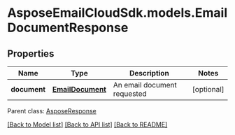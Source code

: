 # AsposeEmailCloudSdk.models.EmailDocumentResponse

## Properties
Name | Type | Description | Notes
------------ | ------------- | ------------- | -------------
**document** | [**EmailDocument**](EmailDocument.md) | An email document requested | [optional] 

 Parent class: [AsposeResponse](AsposeResponse.md)

[[Back to Model list]](README.md#documentation-for-models) [[Back to API list]](README.md#documentation-for-api-endpoints) [[Back to README]](README.md)


